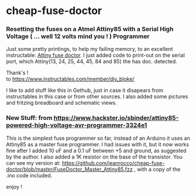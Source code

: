 # cheap-fuse-doctor  

### Resetting the fuses on a Atmel Attiny85 with a Serial High Voltage ( ... well 12 volts mind you ! ) Programmer
  Just some pretty printings, to help my failing memory, to an excellent instructable: <a href="https://www.instructables.com/id/Simple-and-cheap-Fuse-Doctor-for-Attiny/">Attiny fuse doctor</a>. I just added code to print-out on the serial port, which Attiny(13, 24, 25, 44, 45, 84 and 85) the has doc. detected.  
  
  Thank's !  
  to https://www.instructables.com/member/diy_bloke/
  
  I like to add stuff like this in Gethub, just in case it disapears from instructables in this case or from other sources.
  I also added some pictures and fritzing breadboard and schematic views.
    


### New Stuff: from https://www.hackster.io/sbinder/attiny85-powered-high-voltage-avr-programmer-3324e1
  
  This is the simplest fuse programmer so far, instead of an Arduino it uses an Attiny85 as a master fuse programmer. I had issues with it, but it now works fine after I added 10 uF and a 0.1 uF between +5 and ground, as suggested by the author. I also added a 1K resistor on the base of the transistor. You can see my version at: https://github.com/jeanrocco/cheap-fuse-doctor/blob/master/FuseDoctor_Master_Attiny85.fzz , with a copy of the .ino code included.
  
  enjoy !
